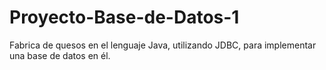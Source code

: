 # Proyecto-Base-de-Datos-1
Fabrica de quesos en el lenguaje Java, utilizando JDBC, para implementar una base de datos en él.
